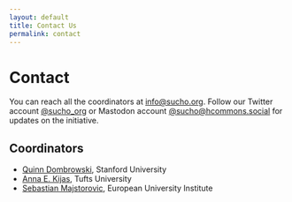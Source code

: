```yaml
---
layout: default
title: Contact Us
permalink: contact
---
```

<base target="_blank">

# Contact

You can reach all the coordinators at [info@sucho.org](mailto:info@sucho.org). Follow our Twitter account [@sucho_org](https://twitter.com/sucho_org) or Mastodon account [@sucho@hcommons.social](https://hcommons.social/@sucho) for updates on the initiative.

## Coordinators
- [Quinn Dombrowski](https://twitter.com/quinnanya), Stanford University
- [Anna E. Kijas](https://twitter.com/anna_kijas), Tufts University
- [Sebastian Majstorovic](https://twitter.com/storytracer), European University Institute
